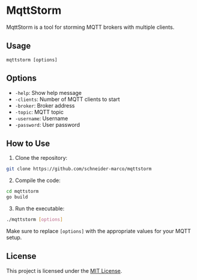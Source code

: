 # MqttStorm

MqttStorm is a tool for storming MQTT brokers with multiple clients.

## Usage

```
mqttstorm [options]
```

## Options

- `-help`: Show help message
- `-clients`: Number of MQTT clients to start
- `-broker`: Broker address
- `-topic`: MQTT topic
- `-username`: Username
- `-password`: User password

## How to Use

1. Clone the repository:

```bash
git clone https://github.com/schneider-marco/mqttstorm
```

2. Compile the code:

```bash
cd mqttstorm
go build
```

3. Run the executable:

```bash
./mqttstorm [options]
```

Make sure to replace `[options]` with the appropriate values for your MQTT setup.

## License

This project is licensed under the [MIT License](LICENSE).
